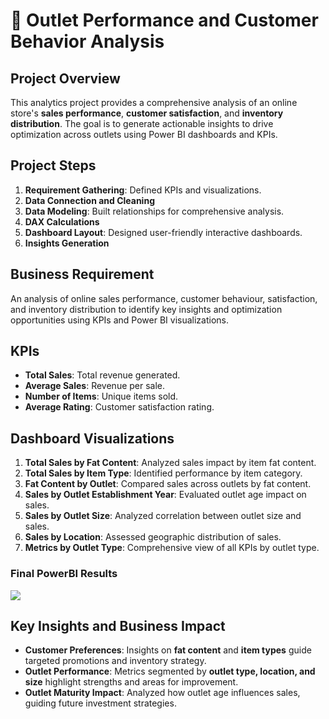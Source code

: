 # 🛒 Outlet Performance and Customer Behavior Analysis

## Project Overview
This analytics project provides a comprehensive analysis of an online store's **sales performance**, **customer satisfaction**, and **inventory distribution**. The goal is to generate actionable insights to drive optimization across outlets using Power BI dashboards and KPIs.

## Project Steps
1. **Requirement Gathering**: Defined KPIs and visualizations.
2. **Data Connection and Cleaning**
3. **Data Modeling**: Built relationships for comprehensive analysis.
4. **DAX Calculations**
5. **Dashboard Layout**: Designed user-friendly interactive dashboards.
6. **Insights Generation**

## Business Requirement
An analysis of online sales performance, customer behaviour, satisfaction, and inventory distribution to identify key insights and optimization opportunities using KPIs and Power BI visualizations.

## KPIs
- **Total Sales**: Total revenue generated.
- **Average Sales**: Revenue per sale.
- **Number of Items**: Unique items sold.
- **Average Rating**: Customer satisfaction rating.

## Dashboard Visualizations
1. **Total Sales by Fat Content**: Analyzed sales impact by item fat content.
2. **Total Sales by Item Type**: Identified performance by item category.
3. **Fat Content by Outlet**: Compared sales across outlets by fat content.
4. **Sales by Outlet Establishment Year**: Evaluated outlet age impact on sales.
5. **Sales by Outlet Size**: Analyzed correlation between outlet size and sales.
6. **Sales by Location**: Assessed geographic distribution of sales.
7. **Metrics by Outlet Type**: Comprehensive view of all KPIs by outlet type.

### Final PowerBI Results
<img src="https://github.com/VasanthM27/consumer-behavior-analytics/blob/main/Folder/Capture.PNG"/></br>

## Key Insights and Business Impact
- **Customer Preferences**: Insights on **fat content** and **item types** guide targeted promotions and inventory strategy.
- **Outlet Performance**: Metrics segmented by **outlet type, location, and size** highlight strengths and areas for improvement.
- **Outlet Maturity Impact**: Analyzed how outlet age influences sales, guiding future investment strategies.
